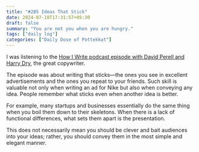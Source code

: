 ```yaml
---
title: "#285 Ideas That Stick"
date: 2024-07-18T17:31:57+05:30
draft: false
summary: "You are not you when you are hungry."
tags: ["daily log"]
categories: ["Daily Dose of Pottekkat"]
---
```


I was listening to the [How I Write podcast episode with David Perell and Harry Dry](https://youtu.be/TUMjnmfsPeM?si=fFp3CwyI8SRRWW85), the great copywriter.

The episode was about writing that sticks—the ones you see in excellent advertisements and the ones you repeat to your friends. Such skill is valuable not only when writing an ad for Nike but also when conveying any idea. People remember what sticks even when another idea is better.

For example, many startups and businesses essentially do the same thing when you boil them down to their skeletons. When there is a lack of functional differences, what sets them apart is the presentation.

This does not necessarily mean you should be clever and bait audiences into your ideas; rather, you should convey them in the most simple and elegant manner.
